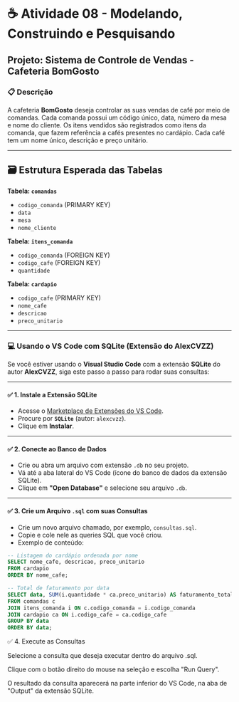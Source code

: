 # ☕ Atividade 08 - Modelando, Construindo e Pesquisando

## Projeto: Sistema de Controle de Vendas - Cafeteria BomGosto

### 📋 Descrição
A cafeteria **BomGosto** deseja controlar as suas vendas de café por meio de comandas. Cada comanda possui um código único, data, número da mesa e nome do cliente. Os itens vendidos são registrados como itens da comanda, que fazem referência a cafés presentes no cardápio. Cada café tem um nome único, descrição e preço unitário.

---

## 🗃️ Estrutura Esperada das Tabelas

**Tabela: `comandas`**
- `codigo_comanda` (PRIMARY KEY)
- `data`
- `mesa`
- `nome_cliente`

**Tabela: `itens_comanda`**
- `codigo_comanda` (FOREIGN KEY)
- `codigo_cafe` (FOREIGN KEY)
- `quantidade`

**Tabela: `cardapio`**
- `codigo_cafe` (PRIMARY KEY)
- `nome_cafe`
- `descricao`
- `preco_unitario`

---

### 💻 Usando o VS Code com SQLite (Extensão do AlexCVZZ)

Se você estiver usando o **Visual Studio Code** com a extensão **SQLite** do autor **AlexCVZZ**, siga este passo a passo para rodar suas consultas:

---

#### ✅ 1. Instale a Extensão SQLite

- Acesse o [Marketplace de Extensões do VS Code](https://marketplace.visualstudio.com/vscode).
- Procure por **`SQLite`** (autor: `alexcvzz`).
- Clique em **Instalar**.

---

#### ✅ 2. Conecte ao Banco de Dados

- Crie ou abra um arquivo com extensão `.db` no seu projeto.
- Vá até a aba lateral do VS Code (ícone do banco de dados da extensão SQLite).
- Clique em **"Open Database"** e selecione seu arquivo `.db`.

---

#### ✅ 3. Crie um Arquivo `.sql` com suas Consultas

- Crie um novo arquivo chamado, por exemplo, `consultas.sql`.
- Copie e cole nele as queries SQL que você criou.
- Exemplo de conteúdo:

```sql
-- Listagem do cardápio ordenada por nome
SELECT nome_cafe, descricao, preco_unitario
FROM cardapio
ORDER BY nome_cafe;

-- Total de faturamento por data
SELECT data, SUM(i.quantidade * ca.preco_unitario) AS faturamento_total
FROM comandas c
JOIN itens_comanda i ON c.codigo_comanda = i.codigo_comanda
JOIN cardapio ca ON i.codigo_cafe = ca.codigo_cafe
GROUP BY data
ORDER BY data;
```
✅ 4. Execute as Consultas

Selecione a consulta que deseja executar dentro do arquivo .sql.

Clique com o botão direito do mouse na seleção e escolha "Run Query".

O resultado da consulta aparecerá na parte inferior do VS Code, na aba de "Output" da extensão SQLite.
